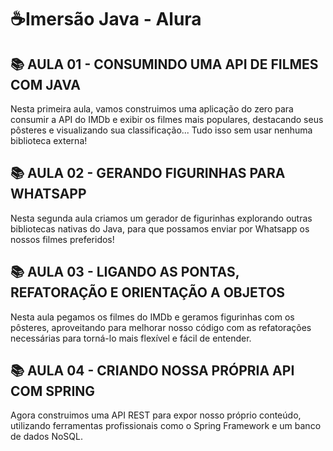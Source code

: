 <h1>☕Imersão Java - Alura</h1> 

<h2>📚 AULA 01 - CONSUMINDO UMA API DE FILMES COM JAVA</h2>

<p>Nesta primeira aula, vamos construimos uma aplicação do zero para consumir a API do IMDb e exibir os filmes mais populares, destacando seus pôsteres e visualizando sua classificação... Tudo isso sem usar nenhuma biblioteca externa!</p>

<h2>📚 AULA 02 - GERANDO FIGURINHAS PARA WHATSAPP</h2>

<p>Nesta segunda aula criamos um gerador de figurinhas explorando outras bibliotecas nativas do Java, para que possamos enviar por Whatsapp os nossos filmes preferidos!</p>

<h2>📚 AULA 03 - LIGANDO AS PONTAS, REFATORAÇÃO E ORIENTAÇÃO A OBJETOS</h2>

<p>Nesta aula pegamos os filmes do IMDb e geramos figurinhas com os pôsteres, aproveitando para melhorar nosso código com as refatorações necessárias para torná-lo mais flexível e fácil de entender.</p>

<h2>📚 AULA 04 - CRIANDO NOSSA PRÓPRIA API COM SPRING</h2>

<p>Agora construimos uma API REST para expor nosso próprio conteúdo, utilizando ferramentas profissionais como o Spring Framework e um banco de dados NoSQL.</p>
